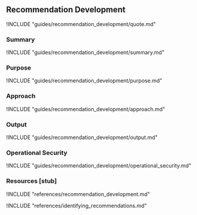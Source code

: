 ## Recommendation Development

!INCLUDE "guides/recommendation_development/quote.md"

### Summary

!INCLUDE "guides/recommendation_development/summary.md"

### Purpose

!INCLUDE "guides/recommendation_development/purpose.md"

### Approach

!INCLUDE "guides/recommendation_development/approach.md"

### Output

!INCLUDE "guides/recommendation_development/output.md"

### Operational Security

!INCLUDE "guides/recommendation_development/operational_security.md"

### Resources [stub]

!INCLUDE "references/recommendation_development.md"

!INCLUDE "references/identifying_recommendations.md"

